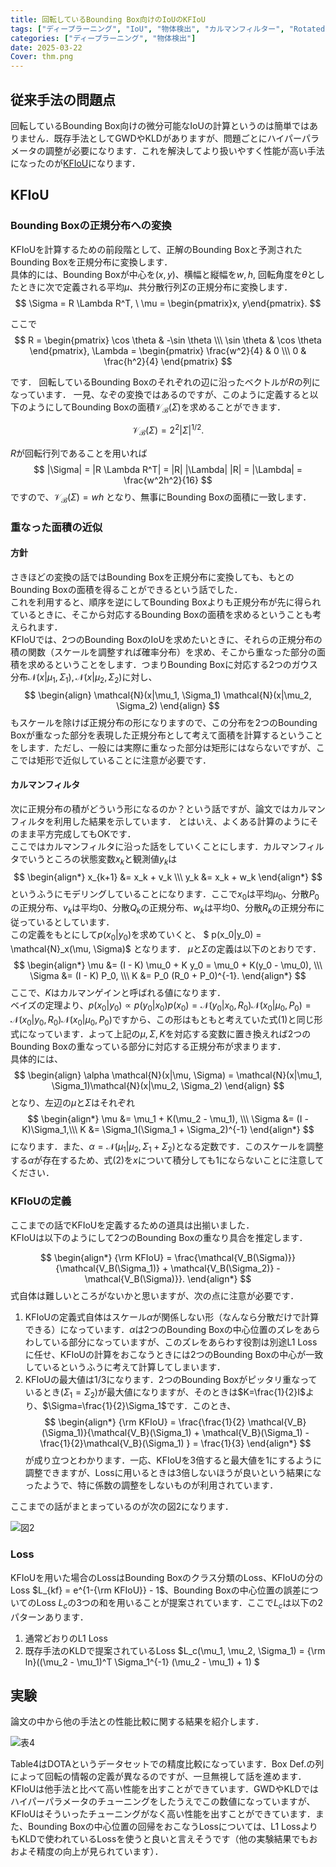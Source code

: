 ```yaml
---
title: 回転しているBounding Box向けのIoUのKFIoU
tags: ["ディープラーニング", "IoU", "物体検出", "カルマンフィルター", "Rotated Bounding Box", "CV", "KFIoU", "SkewIoU"]
categories: ["ディープラーニング", "物体検出"]
date: 2025-03-22
Cover: thm.png
---
```


## 従来手法の問題点
回転しているBounding Box向けの微分可能なIoUの計算というのは簡単ではありません．既存手法としてGWDやKLDがありますが、問題ごとにハイパーパラメータの調整が必要になります．これを解決してより扱いやすく性能が高い手法になったのが[KFIoU](https://arxiv.org/abs/2201.12558)になります．

## KFIoU
### Bounding Boxの正規分布への変換
KFIoUを計算するための前段階として、正解のBounding Boxと予測されたBounding Boxを正規分布に変換します．  
具体的には、Bounding Boxが中心を$(x, y)$、横幅と縦幅を$w, h$, 回転角度を$\theta$としたときに次で定義される平均$\mu$、共分散行列$\Sigma$の正規分布に変換します．
$$
\Sigma = R \Lambda R^T, \ \mu = \begin{pmatrix}x, y\end{pmatrix}.
$$

ここで
$$
R = \begin{pmatrix} \cos \theta & -\sin \theta \\\ \sin \theta & \cos \theta  \end{pmatrix}, \Lambda = \begin{pmatrix} \frac{w^2}{4} & 0 \\\ 0 & \frac{h^2}{4}  \end{pmatrix}
$$

です．  回転しているBounding Boxのそれぞれの辺に沿ったベクトルが$R$の列になっています．
一見、なぞの変換ではあるのですが、このように定義すると以下のようにしてBounding Boxの面積$\mathcal{V_B}(\Sigma)$を求めることができます．

$$
\mathcal{V_B}(\Sigma) = 2^2 |\Sigma|^{1/2}.
$$

$R$が回転行列であることを用いれば
$$
|\Sigma| = |R \Lambda R^T| = |R| |\Lambda| |R| = |\Lambda| = \frac{w^2h^2}{16}
$$
ですので、$\mathcal{V_B}(\Sigma)=wh$ となり、無事にBounding Boxの面積に一致します．

### 重なった面積の近似
#### 方針
さきほどの変換の話ではBounding Boxを正規分布に変換しても、もとのBounding Boxの面積を得ることができるという話でした．  
これを利用すると、順序を逆にしてBounding Boxよりも正規分布が先に得られているときに、そこから対応するBounding Boxの面積を求めるということも考えられます．  
KFIoUでは、2つのBounding BoxのIoUを求めたいときに、それらの正規分布の積の関数（スケールを調整すれば確率分布）を求め、そこから重なった部分の面積を求めるということをします．つまりBounding Boxに対応する2つのガウス分布$\mathcal{N}(x|\mu_1, \Sigma_1), \mathcal{N}(x|\mu_2, \Sigma_2)$に対し、
$$
\begin{align}
\mathcal{N}(x|\mu_1, \Sigma_1) \mathcal{N}(x|\mu_2, \Sigma_2)
\end{align}
$$
もスケールを除けば正規分布の形になりますので、この分布を2つのBounding Boxが重なった部分を表現した正規分布として考えて面積を計算するということをします．ただし、一般には実際に重なった部分は矩形にはならないですが、ここでは矩形で近似していることに注意が必要です．  

#### カルマンフィルタ
次に正規分布の積がどういう形になるのか？という話ですが、論文ではカルマンフィルタを利用した結果を示しています．  とはいえ、よくある計算のようにそのまま平方完成してもOKです．  
ここではカルマンフィルタに沿った話をしていくことにします．カルマンフィルタでいうところの状態変数$x_{k}$と観測値$y_{k}$は
$$
\begin{align*}
x_{k+1} &= x_k + v_k \\\
y_k &= x_k + w_k
\end{align*}
$$
というふうにモデリングしていることになります．ここで$x_0$は平均$\mu_0$、分散$P_0$の正規分布、$v_k$は平均$0$、分散$Q_k$の正規分布、$w_k$は平均$0$、分散$R_k$の正規分布に従っているとしています．  
この定義をもとにして$p(x_0|y_0)$を求めていくと、 $ p(x_0|y_0) = \mathcal{N}_x(\mu, \Sigma)$ となります．
$\mu$と$\Sigma$の定義は以下のとおりです．
$$
\begin{align*}
\mu &= (I - K) \mu_0 + K y_0 = \mu_0 + K(y_0 - \mu_0), \\\
\Sigma &= (I - K) P_0, \\\
K &= P_0 (R_0 + P_0)^{-1}.
\end{align*}
$$
ここで、$K$はカルマンゲインと呼ばれる値になります．  
ベイズの定理より、$p(x_0|y_0) \propto p(y_0|x_0) p(x_0) = \mathcal{N}(y_0|x_0, R_0) \mathcal{N}(x_0| \mu_0, P_0)= \mathcal{N}(x_0|y_0, R_0) \mathcal{N}(x_0| \mu_0, P_0)$ですから、この形はもともと考えていた式(1)と同じ形式になっています．よって上記の$\mu, \Sigma, K$を対応する変数に置き換えれば2つのBounding Boxの重なっている部分に対応する正規分布が求まります．  
具体的には、
$$
\begin{align}
\alpha \mathcal{N}(x|\mu, \Sigma) = \mathcal{N}(x|\mu_1, \Sigma_1)\mathcal{N}(x|\mu_2, \Sigma_2)
\end{align}
$$
となり、左辺の$\mu$と$\Sigma$はそれぞれ
$$
\begin{align*}
\mu &= \mu_1 + K(\mu_2 - \mu_1), \\\
\Sigma &= (I - K)\Sigma_1,\\\
K &= \Sigma_1(\Sigma_1 + \Sigma_2)^{-1}
\end{align*}
$$
になります．また、$\alpha=\mathcal{N}(\mu_1|\mu_2, \Sigma_1 + \Sigma_2)$となる定数です．このスケールを調整する$\alpha$が存在するため、式(2)を$x$について積分しても1にならないことに注意してください．

### KFIoUの定義
ここまでの話でKFIoUを定義するための道具は出揃いました．  
KFIoUは以下のようにして2つのBounding Boxの重なり具合を推定します．

$$
\begin{align*}
{\rm KFIoU} = \frac{\mathcal{V_B(\Sigma)}}{\mathcal{V_B(\Sigma_1)} + \mathcal{V_B(\Sigma_2)} - \mathcal{V_B(\Sigma)}}.
\end{align*}
$$
式自体は難しいところがないかと思いますが、次の点に注意が必要です．
1. KFIoUの定義式自体はスケール$\alpha$が関係しない形（なんなら分散だけで計算できる）になっています．$\alpha$は2つのBounding Boxの中心位置のズレをあらわしている部分になっていますが、このズレをあらわす役割は別途L1 Lossに任せ、KFIoUの計算をおこなうときには2つのBounding Boxの中心が一致しているというふうに考えて計算してしまいます．
2. KFIoUの最大値は1/3になります．2つのBounding Boxがピッタリ重なっているとき($\Sigma_1=\Sigma_2$)が最大値になりますが、そのときは$K=\frac{1}{2}I$より、$\Sigma=\frac{1}{2}\Sigma_1$です．このとき、
$$
\begin{align*}
{\rm KFIoU} = \frac{\frac{1}{2} \mathcal{V_B}(\Sigma_1)}{\mathcal{V_B}(\Sigma_1) + \mathcal{V_B}(\Sigma_1) - \frac{1}{2}\mathcal{V_B}(\Sigma_1) } = \frac{1}{3}
\end{align*}
$$
が成り立つとわかります．一応、KFIoUを3倍すると最大値を1にするように調整できますが、Lossに用いるときは3倍しないほうが良いという結果になったようで、特に係数の調整をしないものが利用されています．

ここまでの話がまとまっているのが次の図2になります．

![図2](fig2.png)

### Loss
KFIoUを用いた場合のLossはBounding Boxのクラス分類のLoss、KFIoUの分のLoss $L_{kf} = e^{1-{\rm KFIoU}} - 1$、Bounding Boxの中心位置の誤差についてのLoss $L_c$の3つの和を用いることが提案されています．ここで$L_c$は以下の2パターンあります．
1. 通常どおりのL1 Loss
1. 既存手法のKLDで提案されているLoss $L_c(\mu_1, \mu_2, \Sigma_1) = {\rm ln}((\mu_2 - \mu_1)^T \Sigma_1^{-1} (\mu_2 - \mu_1) + 1) $ 


## 実験
論文の中から他の手法との性能比較に関する結果を紹介します．

![表4](table4.png)

Table4はDOTAというデータセットでの精度比較になっています．Box Def.の列によって回転の情報の定義が異なるのですが、一旦無視して話を進めます．  
KFIoUは他手法と比べて高い性能を出すことができています．GWDやKLDではハイパーパラメータのチューニングをしたうえでこの数値になっていますが、KFIoUはそういったチューニングがなく高い性能を出すことができています．また、Bounding Boxの中心位置の回帰をおこなうLossについては、L1 LossよりもKLDで使われているLossを使うと良いと言えそうです（他の実験結果でもおおよそ精度の向上が見られています）．
